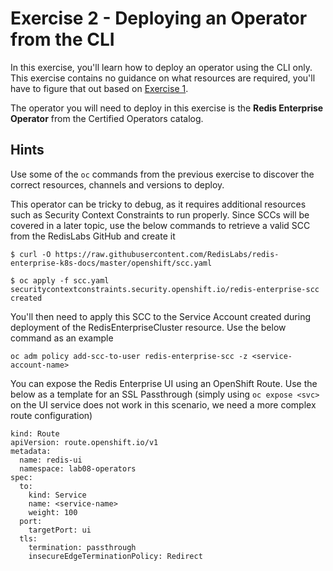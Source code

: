 # Exercise 2 - Deploying an Operator from the CLI

In this exercise, you'll learn how to deploy an operator using the CLI only. This exercise contains no guidance on what resources are required, you'll have to figure that out based on [Exercise 1](operator-deployment-we-ex-1.md).

The operator you will need to deploy in this exercise is the **Redis Enterprise Operator** from the Certified Operators catalog.

## Hints
Use some of the `oc` commands from the previous exercise to discover the correct resources, channels and versions to deploy.

This operator can be tricky to debug, as it requires additional resources such as Security Context Constraints to run properly. Since SCCs will be covered in a later topic, use the below commands to retrieve a valid SCC from the RedisLabs GitHub and create it

```
$ curl -O https://raw.githubusercontent.com/RedisLabs/redis-enterprise-k8s-docs/master/openshift/scc.yaml

$ oc apply -f scc.yaml
securitycontextconstraints.security.openshift.io/redis-enterprise-scc created
```

You'll then need to apply this SCC to the Service Account created during deployment of the RedisEnterpriseCluster resource. Use the below command as an example

```
oc adm policy add-scc-to-user redis-enterprise-scc -z <service-account-name>
```

You can expose the Redis Enterprise UI using an OpenShift Route. Use the below as a template for an SSL Passthrough (simply using `oc expose <svc>` on the UI service does not work in this scenario, we need a more complex route configuration)

```
kind: Route
apiVersion: route.openshift.io/v1
metadata:
  name: redis-ui
  namespace: lab08-operators
spec:
  to:
    kind: Service
    name: <service-name>
    weight: 100
  port:
    targetPort: ui
  tls:
    termination: passthrough
    insecureEdgeTerminationPolicy: Redirect
```
